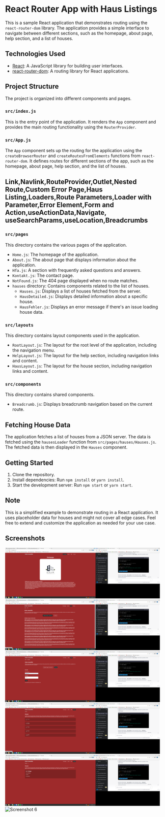 # React Router App with Haus Listings

This is a sample React application that demonstrates routing using the `react-router-dom` library. The application provides a simple interface to navigate between different sections, such as the homepage, about page, help section, and a list of houses.

## Technologies Used

- [React](https://reactjs.org/): A JavaScript library for building user interfaces.
- [react-router-dom](https://reactrouter.com/web/guides/quick-start): A routing library for React applications.

## Project Structure

The project is organized into different components and pages.

### `src/index.js`

This is the entry point of the application. It renders the `App` component and provides the main routing functionality using the `RouterProvider`.

### `src/App.js`

The `App` component sets up the routing for the application using the `createBrowserRouter` and `createRoutesFromElements` functions from `react-router-dom`. It defines routes for different sections of the app, such as the homepage, about page, help section, and the list of houses.

## Link,Navlink,RouteProvider,Outlet,Nested Route,Custom Error Page,Haus Listing,Loaders,Route Parameters,Loader with Parameter,Error Element,Form and Action,useActionData,Navigate, useSearchParams,useLocation,Breadcrumbs

### `src/pages`

This directory contains the various pages of the application.

- `Home.js`: The homepage of the application.
- `About.js`: The about page that displays information about the application.
- `Hfa.js`: A section with frequently asked questions and answers.
- `Kontakt.js`: The contact page.
- `NotFound.js`: The 404 page displayed when no route matches.
- `hauses` directory: Contains components related to the list of houses.
  - `Hauses.js`: Displays a list of houses fetched from the server.
  - `HausDetailed.js`: Displays detailed information about a specific house.
  - `HausFehler.js`: Displays an error message if there's an issue loading house data.

### `src/layouts`

This directory contains layout components used in the application.

- `RootLayout.js`: The layout for the root level of the application, including the navigation menu.
- `HelpLayout.js`: The layout for the help section, including navigation links and content.
- `HausLayout.js`: The layout for the house section, including navigation links and content.

### `src/components`

This directory contains shared components.

- `Breadcrumb.js`: Displays breadcrumb navigation based on the current route.

## Fetching House Data

The application fetches a list of houses from a JSON server. The data is fetched using the `hausesLoader` function from `src/pages/hauses/Hauses.js`. The fetched data is then displayed in the `Hauses` component.

## Getting Started

1. Clone the repository.
2. Install dependencies: Run `npm install` or `yarn install`.
3. Start the development server: Run `npm start` or `yarn start`.

## Note

This is a simplified example to demonstrate routing in a React application. It uses placeholder data for houses and might not cover all edge cases. Feel free to extend and customize the application as needed for your use case.


## Screenshots

![Screenshot 1](/src/images/homepage.png)
![Screenshot 2](/src/images/hfapage.png)
![Screenshot 3](/src/images/kontaktpage.png)
![Screenshot 4](/src/images/hausespage.png)
![Screenshot 5](/src/images/hausdetailedpage.png)
![Screenshot 6](/src/images/about.png)

